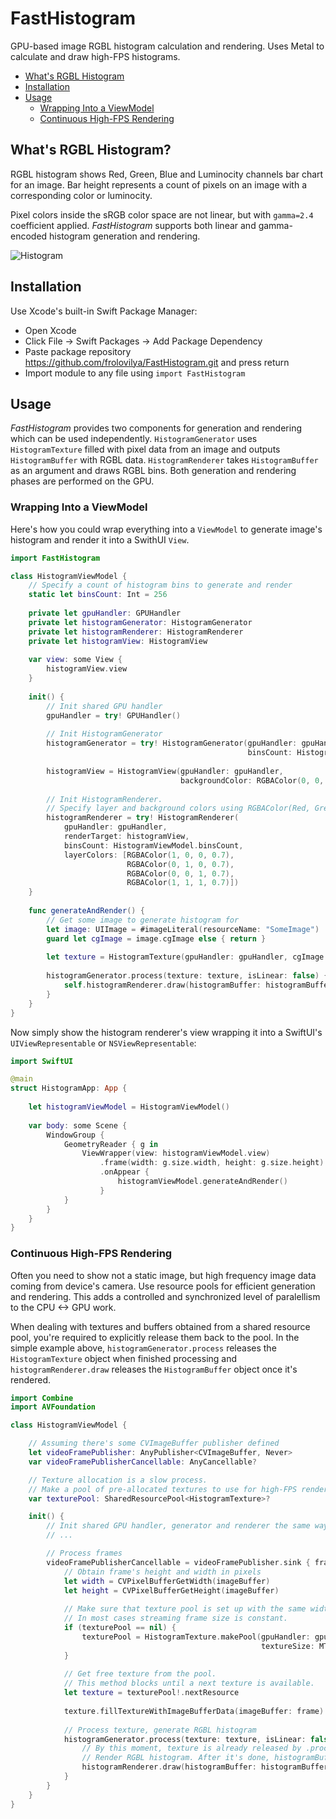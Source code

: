 # FastHistogram

GPU-based image RGBL histogram calculation and rendering. Uses Metal to calculate and draw high-FPS histograms.

* [What's RGBL Histogram](#whatsHistogram)
* [Installation](#installation)
* [Usage](#usage)
  * [Wrapping Into a ViewModel](#wrapIntoViewModel)
  * [Continuous High-FPS Rendering](#highFPS)
  
<a name="whatsHistogram"/>

## What's RGBL Histogram?
RGBL histogram shows Red, Green, Blue and Luminocity channels bar chart for an image.
Bar height represents a count of pixels on an image with a corresponding color or luminocity.

Pixel colors inside the sRGB color space are not linear, but with `gamma=2.4` coefficient applied.
_FastHistogram_ supports both linear and gamma-encoded histogram generation and rendering.
    
![Histogram](https://user-images.githubusercontent.com/271293/125408301-73735c00-e3c3-11eb-88ed-bf7f97f15941.png)

<a name="installation"/>

## Installation

Use Xcode's built-in Swift Package Manager:

* Open Xcode
* Click File -> Swift Packages -> Add Package Dependency
* Paste package repository https://github.com/frolovilya/FastHistogram.git and press return
* Import module to any file using `import FastHistogram`

<a name="usage"/>

## Usage

_FastHistogram_ provides two components for generation and rendering which can be used independently.
`HistogramGenerator` uses `HistogramTexture` filled with pixel data from an image and outputs `HistogramBuffer` with RGBL data.
`HistogramRenderer` takes `HistogramBuffer` as an argument and draws RGBL bins.
Both generation and rendering phases are performed on the GPU.

<a name="wrapIntoViewModel"/>

### Wrapping Into a ViewModel

Here's how you could wrap everything into a `ViewModel` to generate image's histogram and render it into a SwithUI `View`.

```swift
import FastHistogram

class HistogramViewModel {
    // Specify a count of histogram bins to generate and render
    static let binsCount: Int = 256
    
    private let gpuHandler: GPUHandler
    private let histogramGenerator: HistogramGenerator
    private let histogramRenderer: HistogramRenderer
    private let histogramView: HistogramView
    
    var view: some View {
        histogramView.view
    }
    
    init() {
        // Init shared GPU handler
        gpuHandler = try! GPUHandler()
        
        // Init HistogramGenerator
        histogramGenerator = try! HistogramGenerator(gpuHandler: gpuHandler,
                                                     binsCount: HistogramViewModel.binsCount)
                                                     
        histogramView = HistogramView(gpuHandler: gpuHandler,
                                      backgroundColor: RGBAColor(0, 0, 0, 1))
        
        // Init HistogramRenderer. 
        // Specify layer and background colors using RGBAColor(Red, Green, Blue, Alpha).
        histogramRenderer = try! HistogramRenderer(
            gpuHandler: gpuHandler,
            renderTarget: histogramView,
            binsCount: HistogramViewModel.binsCount,
            layerColors: [RGBAColor(1, 0, 0, 0.7),
                          RGBAColor(0, 1, 0, 0.7),
                          RGBAColor(0, 0, 1, 0.7),
                          RGBAColor(1, 1, 1, 0.7)])
    }
    
    func generateAndRender() {
        // Get some image to generate histogram for
        let image: UIImage = #imageLiteral(resourceName: "SomeImage")
        guard let cgImage = image.cgImage else { return }
        
        let texture = HistogramTexture(gpuHandler: gpuHandler, cgImage: cgImage)
        
        histogramGenerator.process(texture: texture, isLinear: false) { histogramBuffer in
            self.histogramRenderer.draw(histogramBuffer: histogramBuffer)
        }
    }
}
```

Now simply show the histogram renderer's view wrapping it into a SwiftUI's `UIViewRepresentable` or `NSViewRepresentable`:
```swift
import SwiftUI

@main
struct HistogramApp: App {
    
    let histogramViewModel = HistogramViewModel()
        
    var body: some Scene {
        WindowGroup {
            GeometryReader { g in
                ViewWrapper(view: histogramViewModel.view)
                    .frame(width: g.size.width, height: g.size.height)
                    .onAppear {
                        histogramViewModel.generateAndRender()
                    }
            }
        }
    }
}
```

<a name="highFPS"/>

### Continuous High-FPS Rendering
 
Often you need to show not a static image, but high frequency image data coming from device's camera.
Use resource pools for efficient generation and rendering. 
This adds a controlled and synchronized level of paralellism to the CPU <-> GPU work.

When dealing with textures and buffers obtained from a shared resource pool, you're required to explicitly release them back to the pool.
In the simple example above, `histogramGenerator.process` releases the `HistogramTexture` object when finished processing
and `histogramRenderer.draw` releases the `HistogramBuffer` object once it's rendered.

```swift
import Combine
import AVFoundation

class HistogramViewModel {

    // Assuming there's some CVImageBuffer publisher defined
    let videoFramePublisher: AnyPublisher<CVImageBuffer, Never>
    var videoFramePublisherCancellable: AnyCancellable?

    // Texture allocation is a slow process.
    // Make a pool of pre-allocated textures to use for high-FPS rendering.
    var texturePool: SharedResourcePool<HistogramTexture>?

    init() {
        // Init shared GPU handler, generator and renderer the same way as it's defined in the previous listing
        // ...

        // Process frames
        videoFramePublisherCancellable = videoFramePublisher.sink { frame in
            // Obtain frame's height and width in pixels
            let width = CVPixelBufferGetWidth(imageBuffer)
            let height = CVPixelBufferGetHeight(imageBuffer)
            
            // Make sure that texture pool is set up with the same width and height as a receiving frame.
            // In most cases streaming frame size is constant.
            if (texturePool == nil) {
                texturePool = HistogramTexture.makePool(gpuHandler: gpuHandler,
                                                        textureSize: MTLSizeMake(width, height, 1))
            }
            
            // Get free texture from the pool.
            // This method blocks until a next texture is available.
            let texture = texturePool!.nextResource
            
            texture.fillTextureWithImageBufferData(imageBuffer: frame)
            
            // Process texture, generate RGBL histogram
            histogramGenerator.process(texture: texture, isLinear: false) { histogramBuffer in
                // By this moment, texture is already released by .process method.
                // Render RGBL histogram. After it's done, histogramBuffer is also auto-released.
                histogramRenderer.draw(histogramBuffer: histogramBuffer)
            }
        }
    }
}

```
